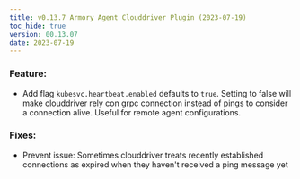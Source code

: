 ```yaml
---
title: v0.13.7 Armory Agent Clouddriver Plugin (2023-07-19)
toc_hide: true
version: 00.13.07
date: 2023-07-19
---
```


### Feature:
* Add flag `kubesvc.heartbeat.enabled` defaults to `true`. Setting to false will make clouddriver rely con grpc connection instead of pings to consider a connection alive. Useful for remote agent configurations.

### Fixes:
* Prevent issue: Sometimes clouddriver treats recently established connections as expired when they haven't received a ping message yet
